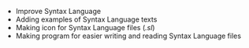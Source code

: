 * Improve Syntax Language
* Adding examples of Syntax Language texts
* Making icon for Syntax Language files (*.sl*)
* Making program for easier writing and reading Syntax Language files

